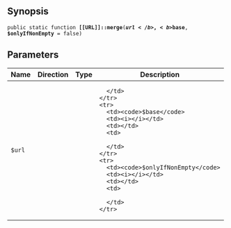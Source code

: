 ## Synopsis

<code>public static function <b>[[URL]]::merge</b>(<b>$url</b>, <b>$base</b>, <b>$onlyIfNonEmpty</b> = false)</code>

## Parameters

<table>
  <thead>
    <tr>
      <th>Name</th>
      <th>Direction</th>
      <th>Type</th>
      <th>Description</th>
    </tr>
  </thead>
  <tbody>
    <tr>
      <td><code>$url</code>
      <td><i></i></td>
      <td></td>
      <td>

      </td>
    </tr>
    <tr>
      <td><code>$base</code>
      <td><i></i></td>
      <td></td>
      <td>

      </td>
    </tr>
    <tr>
      <td><code>$onlyIfNonEmpty</code>
      <td><i></i></td>
      <td></td>
      <td>

      </td>
    </tr>
  </tbody>
</table>

